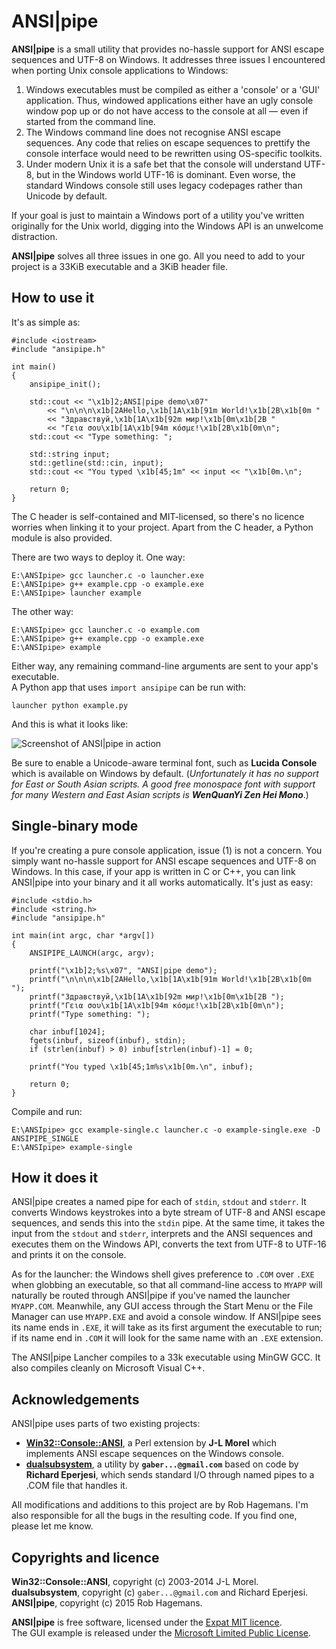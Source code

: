 ANSI|pipe
========

**ANSI|pipe** is a small utility that provides no-hassle support for ANSI
escape sequences and UTF-8 on Windows. It addresses three issues I encountered
when porting Unix console applications to Windows:  

1.  Windows executables must be compiled as either a 'console' or a 'GUI'
    application. Thus, windowed applications either have an ugly console window
    pop up or do not have access to the console at all — even if started from
    the command line.  
2.  The Windows command line does not recognise ANSI escape sequences. Any code
    that relies on escape sequences to prettify the console interface would need
    to be rewritten using OS-specific toolkits.  
3.  Under modern Unix it is a safe bet that the console will understand
    UTF-8, but in the Windows world UTF-16 is dominant. Even worse, the standard
    Windows console still uses legacy codepages rather than Unicode by default.  

If your goal is just to maintain a Windows port of a utility you've written
originally for the Unix world, digging into the Windows API is an unwelcome
distraction.  

**ANSI|pipe** solves all three issues in one go. All you need to add to your
project is a 33KiB executable and a 3KiB header file.


## How to use it

It's as simple as:  

    #include <iostream>
    #include "ansipipe.h"

    int main()
    {
        ansipipe_init();

        std::cout << "\x1b]2;ANSI|pipe demo\x07"
            << "\n\n\n\x1b[2AHello,\x1b[1A\x1b[91m World!\x1b[2B\x1b[0m "
            << "Здравствуй,\x1b[1A\x1b[92m мир!\x1b[0m\x1b[2B "
            << "Γεια σου\x1b[1A\x1b[94m κόσμε!\x1b[2B\x1b[0m\n";
        std::cout << "Type something: ";

        std::string input;
        std::getline(std::cin, input);
        std::cout << "You typed \x1b[45;1m" << input << "\x1b[0m.\n";

        return 0;
    }

The C header is self-contained and MIT-licensed, so there's no licence worries
when linking it to your project. Apart from the C header, a Python module is also provided.

There are two ways to deploy it. One way:  

    E:\ANSIpipe> gcc launcher.c -o launcher.exe
    E:\ANSIpipe> g++ example.cpp -o example.exe
    E:\ANSIpipe> launcher example


The other way:  

    E:\ANSIpipe> gcc launcher.c -o example.com
    E:\ANSIpipe> g++ example.cpp -o example.exe
    E:\ANSIpipe> example

Either way, any remaining command-line arguments are sent to your app's executable.  
A Python app that uses `import ansipipe` can be run with:

    launcher python example.py

And this is what it looks like:

![Screenshot of ANSI|pipe in action](http://robhagemans.github.io/ansipipe/screenshots/screenshot.png)

Be sure to enable a Unicode-aware terminal font, such as **Lucida Console**
which is available on Windows by default. (_Unfortunately it has no support
for East or South Asian scripts. A good free monospace font with support for
many Western and East Asian scripts is **WenQuanYi Zen Hei Mono**_.)

## Single-binary mode

If you're creating a pure console application, issue (1) is not a concern. You
simply want no-hassle support for ANSI escape sequences and UTF-8 on Windows.
In this case, if your app is written in C or C++, you can link ANSI|pipe into
your binary and it all works automatically. It's just as easy:

    #include <stdio.h>
    #include <string.h>
    #include "ansipipe.h"

    int main(int argc, char *argv[])
    {
        ANSIPIPE_LAUNCH(argc, argv);

        printf("\x1b]2;%s\x07", "ANSI|pipe demo");
        printf("\n\n\n\x1b[2AHello,\x1b[1A\x1b[91m World!\x1b[2B\x1b[0m ");
        printf("Здравствуй,\x1b[1A\x1b[92m мир!\x1b[0m\x1b[2B ");
        printf("Γεια σου\x1b[1A\x1b[94m κόσμε!\x1b[2B\x1b[0m\n");
        printf("Type something: ");

        char inbuf[1024];
        fgets(inbuf, sizeof(inbuf), stdin);
        if (strlen(inbuf) > 0) inbuf[strlen(inbuf)-1] = 0;

        printf("You typed \x1b[45;1m%s\x1b[0m.\n", inbuf);

        return 0;
    }

Compile and run:

    E:\ANSIpipe> gcc example-single.c launcher.c -o example-single.exe -D ANSIPIPE_SINGLE
    E:\ANSIpipe> example-single


## How it does it

ANSI|pipe creates a named pipe for each of `stdin`, `stdout` and `stderr`.
It converts Windows keystrokes into a byte stream of UTF-8 and ANSI escape
sequences, and sends this into the `stdin` pipe. At the same time, it takes the
input from the `stdout` and `stderr`, interprets and the ANSI sequences and
executes them on the Windows API, converts the text from UTF-8 to UTF-16 and
prints it on the console.

As for the launcher: the Windows shell gives preference to `.COM` over `.EXE`
when globbing an executable, so that all command-line access to `MYAPP` will
naturally be routed through ANSI|pipe if you've named the launcher `MYAPP.COM`.
Meanwhile, any GUI access through the Start Menu or the File Manager
can use `MYAPP.EXE` and avoid a console window. If ANSI|pipe sees its name ends
in `.EXE`, it will take as its first argument the executable to run; if its name
end in `.COM` it will look for the same name with an `.EXE` extension.

The ANSI|pipe Lancher compiles to a 33k executable using MinGW GCC. It also
compiles cleanly on Microsoft Visual C++.


## Acknowledgements

ANSI|pipe uses parts of two existing projects:  
-   [**Win32::Console::ANSI**](http://search.cpan.org/~jlmorel/Win32-Console-ANSI-1.08/lib/Win32/Console/ANSI.pm),
    a Perl extension by **J-L Morel** which implements ANSI escape
    sequences on the Windows console.  
-   [**dualsubsystem**](https://code.google.com/p/dualsubsystem/), a utility by
    **`gaber...@gmail.com`** based on code by **Richard Eperjesi**, which
    sends standard I/O through named pipes to a .COM file that handles it.  

All modifications and additions to this project are by Rob Hagemans. I'm also
responsible for all the bugs in the resulting code. If you find one, please let
me know.  

## Copyrights and licence

**Win32::Console::ANSI**, copyright (c) 2003-2014 J-L Morel.  
**dualsubsystem**, copyright (c) `gaber...@gmail.com` and Richard Eperjesi.  
**ANSI|pipe**, copyright (c) 2015 Rob Hagemans.  

**ANSI|pipe** is free software, licensed under the [Expat MIT licence](http://opensource.org/licenses/MIT).  
The GUI example is released under the [Microsoft Limited Public License](https://msdn.microsoft.com/en-us/cc300389.aspx).
